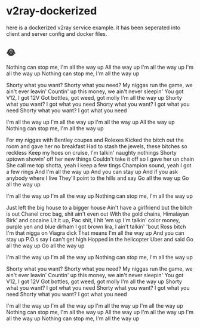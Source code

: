 # v2ray-dockerized

 here is a dockerized v2ray service example. 
 it has been seperated into client and server config and docker files.
 
## &#128514;

Nothing can stop me, I'm all the way up
All the way up
I'm all the way up
I'm all the way up
Nothing can stop me, I'm all the way up

Shorty what you want? Shorty what you need?
My niggas run the game, we ain't ever leavin'
Countin' up this money, we ain't never sleepin'
You got V12, I got 12V
Got bottles, got weed, got molly
I'm all the way up
Shorty what you want? I got what you need
Shorty what you want? I got what you need
Shorty what you want? I got what you need

I'm all the way up
I'm all the way up
I'm all the way up
All the way up
Nothing can stop me, I'm all the way up

For my niggas with Bentley coupes and Rolexes
Kicked the bitch out the room and gave her no breakfast
Had to stash the jewels, these bitches so reckless
Keep my hoes on cruise, I'm talkin' naughty nothings
Shorty uptown showin' off her new things
Couldn't take it off so I gave her un chain
She call me top shotta, yeah I keep a few tings
Champion sound, yeah I got a few rings
And I'm all the way up
And you can stay up
And if you ask anybody where I live
They'll point to the hills and say
Go all the way up
Go all the way up

I'm all the way up
I'm all the way up
Nothing can stop me, I'm all the way up

Just left the big house to a bigger house
Ain't have a girlfriend but the bitch is out
Chanel croc bag, shit ain't even out
With the gold chains, Himalayan Birk' and cocaine
Lit it up, Pac shit, I hit 'em up
I'm talkin' color money, purple yen and blue dirham
I got brown lira, I ain't talkin' 'bout Ross bitch
I'm that nigga on Viagra dick
That means I'm all the way up
And you can stay up
P.O.s say I can't get high
Hopped in the helicopter Uber and said
Go all the way up
Go all the way up

I'm all the way up
I'm all the way up
Nothing can stop me, I'm all the way up

Shorty what you want? Shorty what you need?
My niggas run the game, we ain't ever leavin'
Countin' up this money, we ain't never sleepin'
You got V12, I got 12V
Got bottles, got weed, got molly
I'm all the way up
Shorty what you want? I got what you need
Shorty what you want? I got what you need
Shorty what you want? I got what you need

I'm all the way up
I'm all the way up
I'm all the way up
I'm all the way up
Nothing can stop me, I'm all the way up
All the way up
I'm all the way up
I'm all the way up
Nothing can stop me, I'm all the way up
